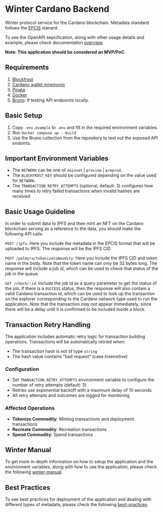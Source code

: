 # Winter Cardano Backend
Winter protocol service for the Cardano blockchain. Metadata standard follows the [EPCIS](https://www.gs1.org/standards/epcis) stanard. 

To see the OpenAPI sepcification, along with other usage details and example, please check documentation [overview](https://docs-winter.palmyra.app/docs/Backend/overview).

**Note: This application should be considered an MVP/PoC.**

## Requirements
1. [Blockfrost](https://blockfrost.io)
2. [Cardano wallet mnemonic](https://eternl.io)
3. [Pinata](https://pinata.cloud)
4. [Docker](https://www.docker.com)
5. [Bruno](https://www.usebruno.com): If testing API endpoints locally.

## Basic Setup
1. Copy `.env.example` to `.env` and fill in the required environment variables.
2. Run `docker compose up --build`
3. Use the Bruno collection from the repository to test out the exposed API endoints.

## Important Environment Variables
- The `NETWORK` can be one of `mainnet` | `preview` | `preprod`.
- The `BLOCKFROST_KEY` should be configured depending on the value used for `NETWORK`.
- The `TRANSACTION_RETRY_ATTEMPTS` (optional, default: 3) configures how many times to retry failed transactions when invalid hashes are received.

## Basic Usage Guideline
In order to submit data to IPFS and then mint an NFT on the Cardano blockchain serving as a reference to the data, you should make the following API calls:

`POST /ipfs`: Here you include the metadata in the EPCIS format that will be uploaded to IPFS. The response will be the IPFS CID.

`POST /palmyra/tokenizeCommodity`: Here you include the IPFS CID and token name in the body. Note that the token name can only be 32 bytes long. The response will include a job id, which can be used to check that status of the job in the queue.

`GET /check/:id`: Include the job id as a query parameter to get the status of the job. If there is a `SUCCESS` status, then the response will also contain a valid Cardano transaction id, which can be used to look up the transaction on the explorer corresponding to the Cardano network type used to run the application. Note that the transaction may not appear immediately, since there will be a delay until it is confirmed to be included inside a block.

## Transaction Retry Handling
The application includes automatic retry logic for transaction building operations. Transactions will be automatically retried when:
- The transaction hash is not of type `string`
- The hash value contains "bad request" (case insensitive)

### Configuration
- Set `TRANSACTION_RETRY_ATTEMPTS` environment variable to configure the number of retry attempts (default: 3)
- Retries use exponential backoff with a maximum delay of 10 seconds
- All retry attempts and outcomes are logged for monitoring

### Affected Operations
- **Tokenize Commodity**: Minting transactions and deployment transactions
- **Recreate Commodity**: Recreation transactions  
- **Spend Commodity**: Spend transactions

## Winter Manual
To get more in-depth information on how to setup the application and the environment variables, along with how to use the application, please check the following [winter-manual](./docs/WINTER-MANUAL.md).

## Best Practices
To see best practices for deployment of the application and dealing with different types of metadata, please check the following [best-practices](./docs/BEST-PRACTICES.md).
